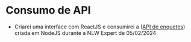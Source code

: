 # Consumo de API
+ Criarei uma interface com ReactJS e consumirei a ([API de enquetes]("https://github.com/Leonardo-Kotcheski-Filipiaki/NLW-NodeJS-Trail")) criada em NodeJS durante a NLW Expert de 05/02/2024

